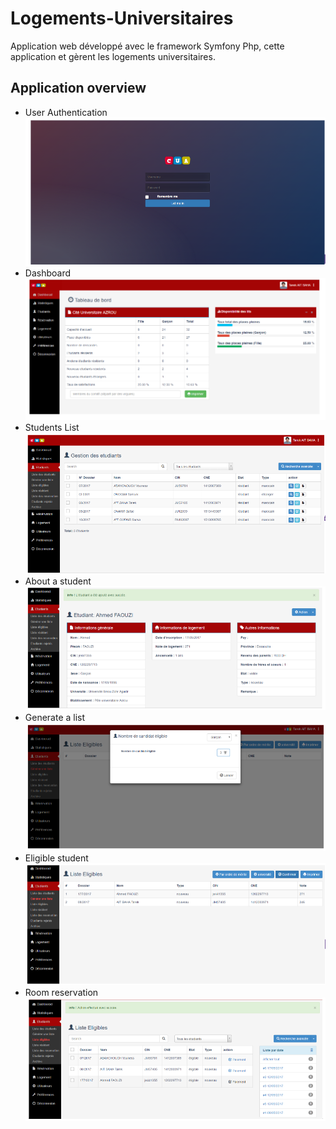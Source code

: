# Logements-Universitaires
Application web développé avec le framework Symfony Php, cette application et  gèrent les logements universitaires.

## Application overview
* User Authentication   
![Views](https://github.com/goulahyane/Logements-Universitaires/blob/master/web/Screens/1.png)
* Dashboard
![Views](https://github.com/goulahyane/Logements-Universitaires/blob/master/web/Screens/2.png)
* Students List
![Views](https://github.com/goulahyane/Logements-Universitaires/blob/master/web/Screens/3.png)
* About a student
![Views](https://github.com/goulahyane/Logements-Universitaires/blob/master/web/Screens/4.png)
* Generate a list
![Views](https://github.com/goulahyane/Logements-Universitaires/blob/master/web/Screens/5.png)
* Eligible student
![Views](https://github.com/goulahyane/Logements-Universitaires/blob/master/web/Screens/6.png)
* Room reservation
![Views](https://github.com/goulahyane/Logements-Universitaires/blob/master/web/Screens/7.png)
